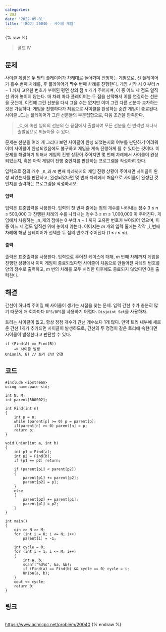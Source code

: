 ```yaml
---
categories:
- BOJ
date: '2022-05-01'
title: '[BOJ] 20040 - 사이클 게임'
---
```


{% raw %}
> 골드 IV<br>

## 문제
사이클 게임은 두 명의 플레이어가 차례대로 돌아가며 진행하는 게임으로, 선 플레이어가 홀수 번째 차례를, 후 플레이어가 짝수 번째 차례를 진행한다. 게임 시작 시 0 부터  _n_  − 1 까지 고유한 번호가 부여된 평면 상의 점  _n_  개가 주어지며, 이 중 어느 세 점도 일직선 위에 놓이지 않는다. 매 차례 마다 플레이어는 두 점을 선택해서 이를 연결하는 선분을 긋는데, 이전에 그린 선분을 다시 그을 수는 없지만 이미 그린 다른 선분과 교차하는 것은 가능하다. 게임을 진행하다가 처음으로 사이클을 완성하는 순간 게임이 종료된다. 사이클  _C_는 플레이어가 그린 선분들의 부분집합으로, 다음 조건을 만족한다.

> _C_에 속한 임의의 선분의 한 끝점에서 출발하여 모든 선분을 한 번씩만 지나서 출발점으로 되돌아올 수 있다.<br>

문제는 선분을 여러 개 그리다 보면 사이클이 완성 되었는지의 여부를 판단하기 어려워 이미 사이클이 완성되었음에도 불구하고 게임을 계속 진행하게 될 수 있다는 것이다. 이 문제를 해결하기 위해서 게임의 진행 상황이 주어지면 몇 번째 차례에서 사이클이 완성되었는지, 혹은 아직 게임이 진행 중인지를 판단하는 프로그램을 작성하려 한다.

입력으로 점의 개수  _n_과  _m_  번째 차례까지의 게임 진행 상황이 주어지면 사이클이 완성 되었는지를 판단하고, 완성되었다면 몇 번째 차례에서 처음으로 사이클이 완성된 것인지를 출력하는 프로그램을 작성하시오.

#### 입력
입력은 표준입력을 사용한다. 입력의 첫 번째 줄에는 점의 개수를 나타내는 정수 3 ≤  _n_  ≤ 500,000 과 진행된 차례의 수를 나타내는 정수 3 ≤  _m_  ≤ 1,000,000 이 주어진다. 게임에서 사용하는  _n_개의 점에는 0 부터  _n_  − 1 까지 고유한 번호가 부여되어 있으며, 이 중 어느 세 점도 일직선 위에 놓이지 않는다. 이어지는  _m_  개의 입력 줄에는 각각  _i_번째 차례에 해당 플레이어가 선택한 두 점의 번호가 주어진다 (1 ≤  _i_  ≤  _m_).

#### 출력
출력은 표준출력을 사용한다. 입력으로 주어진 케이스에 대해,  _m_  번째 차례까지 게임을 진행한 상황에서 이미 게임이 종료되었다면 사이클이 처음으로 만들어진 차례의 번호를 양의 정수로 출력하고,  _m_  번의 차례를 모두 처리한 이후에도 종료되지 않았다면 0을 출력한다.

## 해결
간선이 하나씩 주어질 때 사이클이 생기는 시점을 찾는 문제. 입력 간선 수가 충분히 많기 때문에 매 회차마다 `DFS/BFS`를 사용하기 어렵다. `Disjoint Set`을 사용하자.

트리는 사이클이 없고, 항상 정점 개수가 간선 개수보다 1개 많다. 만약 트리 내부에 새로운 간선 1개가 추가되면 사이클이 발생하므로, 간선의 두 정점이 같은 트리에 속한다면 사이클이 발생한다고 판단할 수 있다.
```
if (Find(A) == Find(B))
	=> 사이클 발생
Union(A, B) // 트리 간선 연결
```

## 코드
```
#include <iostream>
using namespace std;

int N, M;
int parent[500002];

int Find(int n)
{
	int p = n;
	while (parent[p] >= 0) p = parent[p];
	if(parent[n] >= 0) parent[n] = p;
	return p;
}

void Union(int a, int b)
{
	int p1 = Find(a);
	int p2 = Find(b);
	if (p1 == p2) return;

	if (parent[p1] < parent[p2])
	{
		parent[p1] += parent[p2];
		parent[p2] = p1;
	}
	else
	{
		parent[p2] += parent[p1];
		parent[p1] = p2;
	}
}

int main()
{
	cin >> N >> M;
	for (int i = 0; i <= N; i++)
		parent[i] = -1;

	int cycle = 0;
	for (int i = 1; i <= M; i++)
	{
		int a, b;
		scanf("%d%d", &a, &b);
		if (Find(a) == Find(b) && cycle == 0) cycle = i;
		Union(a, b);
	}
	cout << cycle;
	return 0;
}
```

## 링크
<br>https://www.acmicpc.net/problem/20040
{% endraw %}